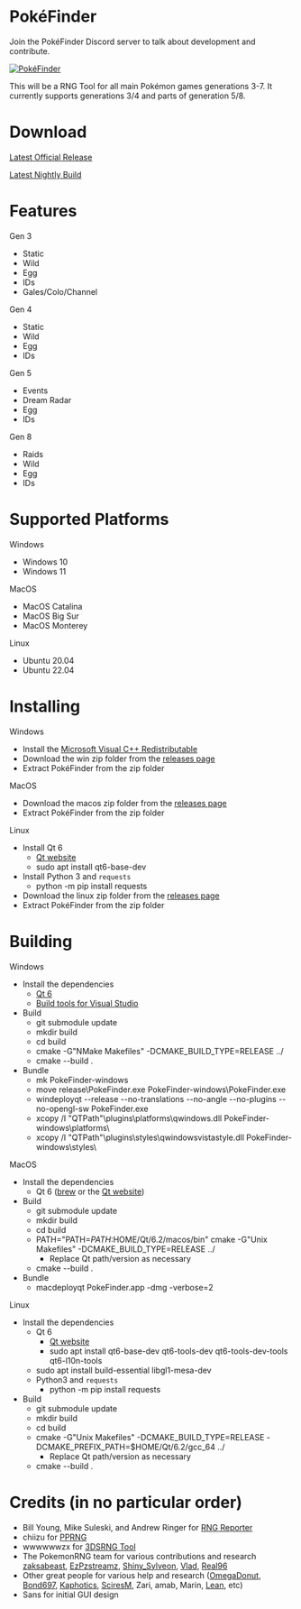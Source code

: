 # PokéFinder

Join the PokéFinder Discord server to talk about development and contribute.

[![PokéFinder](https://discordapp.com/assets/07dca80a102d4149e9736d4b162cff6f.ico)](https://discord.gg/XmgQF9X)

This will be a RNG Tool for all main Pokémon games generations 3-7. It currently supports generations 3/4 and parts of generation 5/8.

# Download

[Latest Official Release](https://github.com/Admiral-Fish/PokeFinder/releases/latest)

[Latest Nightly Build](https://ci.appveyor.com/project/Admiral-Fish/pokefinder)

# Features
Gen 3
- Static
- Wild
- Egg
- IDs
- Gales/Colo/Channel

Gen 4
- Static
- Wild
- Egg
- IDs

Gen 5
- Events
- Dream Radar
- Egg
- IDs

Gen 8
- Raids
- Wild
- Egg
- IDs

# Supported Platforms

Windows
- Windows 10
- Windows 11

MacOS
- MacOS Catalina
- MacOS Big Sur
- MacOS Monterey

Linux
- Ubuntu 20.04
- Ubuntu 22.04

# Installing

Windows
- Install the [Microsoft Visual C++ Redistributable](https://support.microsoft.com/en-us/help/2977003/the-latest-supported-visual-c-downloads)
- Download the win zip folder from the [releases page](https://github.com/Admiral-Fish/PokeFinder/releases/latest)
- Extract PokéFinder from the zip folder

MacOS
- Download the macos zip folder from the [releases page](https://github.com/Admiral-Fish/PokeFinder/releases/latest)
- Extract PokéFinder from the zip folder

Linux
- Install Qt 6
  - [Qt website](https://www.qt.io/download)
  - sudo apt install qt6-base-dev
- Install Python 3 and `requests`
  - python -m pip install requests
- Download the linux zip folder from the [releases page](https://github.com/Admiral-Fish/PokeFinder/releases/latest)
- Extract PokéFinder from the zip folder

# Building

Windows
- Install the dependencies
  - [Qt 6](https://www.qt.io/download)
  - [Build tools for Visual Studio](https://visualstudio.microsoft.com/downloads/)
- Build
  - git submodule update
  - mkdir build
  - cd build
  - cmake -G"NMake Makefiles" -DCMAKE_BUILD_TYPE=RELEASE ../
  - cmake --build .
- Bundle
  - mk PokeFinder-windows
  - move release\PokeFinder.exe PokeFinder-windows\PokeFinder.exe
  - windeployqt --release --no-translations --no-angle --no-plugins --no-opengl-sw PokeFinder.exe
  - xcopy /I "QTPath"\plugins\platforms\qwindows.dll PokeFinder-windows\platforms\
  - xcopy /I "QTPath"\plugins\styles\qwindowsvistastyle.dll PokeFinder-windows\styles\

MacOS
- Install the dependencies
  - Qt 6 ([brew](https://formulae.brew.sh/formula/qt) or the [Qt website](https://www.qt.io/download))
- Build
  - git submodule update
  - mkdir build
  - cd build
  - PATH="PATH=$PATH:$HOME/Qt/6.2/macos/bin" cmake -G"Unix Makefiles" -DCMAKE_BUILD_TYPE=RELEASE ../
    - Replace Qt path/version as necessary
  - cmake --build .
- Bundle
  - macdeployqt PokeFinder.app -dmg -verbose=2

Linux
- Install the dependencies
  - Qt 6
    - [Qt website](https://www.qt.io/download)
    - sudo apt install qt6-base-dev qt6-tools-dev qt6-tools-dev-tools qt6-l10n-tools
  - sudo apt install build-essential libgl1-mesa-dev
  - Python3 and `requests`
    - python -m pip install requests
- Build
  - git submodule update
  - mkdir build
  - cd build
  - cmake -G"Unix Makefiles" -DCMAKE_BUILD_TYPE=RELEASE -DCMAKE_PREFIX_PATH=$HOME/Qt/6.2/gcc_64 ../
    - Replace Qt path/version as necessary
  - cmake --build .

# Credits (in no particular order)
- Bill Young, Mike Suleski, and Andrew Ringer for [RNG Reporter](https://github.com/Slashmolder/RNGReporter)
- chiizu for [PPRNG](https://github.com/chiizu/PPRNG)
- wwwwwwzx for [3DSRNG Tool](https://github.com/wwwwwwzx/3DSRNGTool)
- The PokemonRNG team for various contributions and research [zaksabeast](https://github.com/zaksabeast), [EzPzstreamz](https://github.com/SteveCookTU), [Shiny_Sylveon](https://github.com/ShinySylveon04), [Vlad](https://github.com/RichardPaulAstley), [Real96](https://github.com/Real96)
- Other great people for various help and research ([OmegaDonut](https://github.com/OmegaDonut), [Bond697](https://github.com/Bond697), [Kaphotics](https://github.com/kwsch), [SciresM](https://github.com/SciresM), Zari, amab, Marin, [Lean](https://github.com/Leanny), etc)
- Sans for initial GUI design

